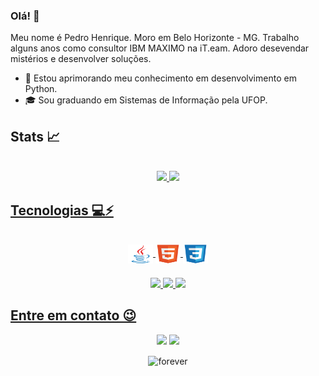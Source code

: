 ### Olá! 👋

Meu nome é Pedro Henrique. Moro em Belo Horizonte - MG. Trabalho alguns anos como consultor IBM MAXIMO na iT.eam. Adoro desevendar mistérios e desenvolver soluções.


- 🌱 Estou aprimorando meu conhecimento em desenvolvimento em Python.
- 🎓 Sou graduando em Sistemas de Informação pela UFOP.


## Stats 📈

<div align="center" style="display: inline_block"><br>
  <a href="https://github.com/Phna-b">
  <img height="170em" src="https://github-readme-stats.vercel.app/api?username=phna-b&show_icons=true&theme=tokyonight&include_all_commits=true&count_private=true"/>
  <img height="170em" src="https://github-readme-stats.vercel.app/api/top-langs/?username=phna-b&layout=compact&langs_count=7&theme=tokyonight"/>
</div>

## Tecnologias 💻⚡
  
</div>
  <div align="center" style="display: inline_block"><br>
  <img align="center"  height="30" width="40" src="https://raw.githubusercontent.com/devicons/devicon/master/icons/java/java-original.svg">
  <img align="center"  height="30" width="40" src="https://raw.githubusercontent.com/devicons/devicon/master/icons/html5/html5-original.svg">
  <img align="center"  height="30" width="40" src="https://raw.githubusercontent.com/devicons/devicon/master/icons/css3/css3-original.svg">
</div>

### 
<div align="center">
  
<img height="30" src="https://img.shields.io/badge/Python-FFD43B?style=for-the-badge&logo=python&logoColor=blue"/>
<img height="30" src="https://img.shields.io/badge/Visual_Studio-5C2D91?style=for-the-badge&logo=visual%20studio&logoColor=white"/>
<img height="30" src="https://img.shields.io/badge/PL%2FSQL-FFFFFF?style=for-the-badge&logo=oracle&logoColor=FF0000&labelColor=FFFFFF&color=FF0000"/>

  
</div>  


## Entre em contato 😉
 <div  align="center">
   <a href = "mailto:phna8589@gmail.com"><img src="https://img.shields.io/badge/-Gmail-%23333?style=for-the-badge&logo=gmail&logoColor=white" target="_blank"></a>
   <a href="https://www.linkedin.com/in/phnunesa/" target="_blank"><img src="https://img.shields.io/badge/LinkedIn-0077B5?style=for-the-badge&logo=linkedin&logoColor=white" target="_blank"></a>
   <p><p>
   
<div >
  <img align="center" width="180px" src="https://media1.tenor.com/m/4KP456_GUqQAAAAd/infinate-forever.gif" alt="forever"/>
</div>

